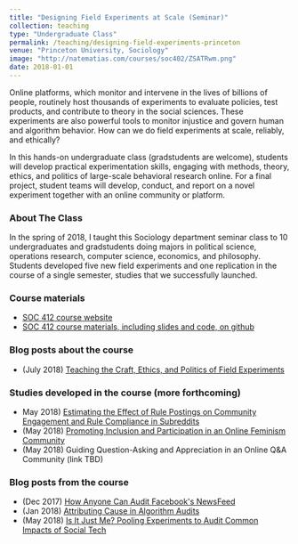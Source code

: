 ```yaml
---
title: "Designing Field Experiments at Scale (Seminar)"
collection: teaching
type: "Undergraduate Class"
permalink: /teaching/designing-field-experiments-princeton
venue: "Princeton University, Sociology"
image: "http://natematias.com/courses/soc402/ZSATRwm.png"
date: 2018-01-01
---
```


Online platforms, which monitor and intervene in the lives of billions of people, routinely host thousands of experiments to evaluate policies, test products, and contribute to theory in the social sciences. These experiments are also powerful tools to monitor injustice and govern human and algorithm behavior. How can we do field experiments at scale, reliably, and ethically?

In this hands-on undergraduate class (gradstudents are welcome), students will develop practical experimentation skills, engaging with methods, theory, ethics, and politics of large-scale behavioral research online. For a final project, student teams will develop, conduct, and report on a novel experiment together with an online community or platform.

### About The Class
In the spring of 2018, I taught this Sociology department seminar class to 10 undergraduates and gradstudents doing majors in political science, operations research, computer science, economics, and philosophy. Students developed five new field experiments and one replication in the course of a single semester, studies that we successfully launched.

### Course materials
* [SOC 412 course website](https://natematias.com/courses/soc412/)
* [SOC 412 course materials, including slides and code, on github](https://github.com/natematias/SOC412)

### Blog posts about the course
* (July 2018) [Teaching the Craft, Ethics, and Politics of Field Experiments](https://freedom-to-tinker.com/2018/07/03/teaching-the-craft-ethics-and-politics-of-field-experiments/)

### Studies developed in the course (more forthcoming)
* May 2018) [Estimating the Effect of Rule Postings on Community Engagement and Rule Compliance in Subreddits](https://osf.io/z4ud9/)
* (May 2018) [Promoting Inclusion and Participation in an Online Feminism Community](https://osf.io/b42q6/)
* (May 2018) Guiding Question-Asking and Appreciation in an Online Q&amp;A Community (link TBD)

### Blog posts from the course
* (Dec 2017) [How Anyone Can Audit Facebook's NewsFeed](https://medium.com/@natematias/how-anyone-can-audit-facebooks-newsfeed-b879c3e29015)
* (Jan 2018) [Attributing Cause in Algorithm Audits](https://medium.com/@natematias/attributing-cause-in-algorithm-audits-5fd744443eb2)
* (May 2018) [Is It Just Me? Pooling Experiments to Audit Common Impacts of Social Tech](https://medium.com/@natematias/is-it-just-me-pooling-experiments-to-audit-common-impacts-of-social-tech-ca9fdb78516)

